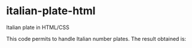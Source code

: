 # italian-plate-html
Italian plate in HTML/CSS

This code permits to handle Italian number plates. The result obtained is:


